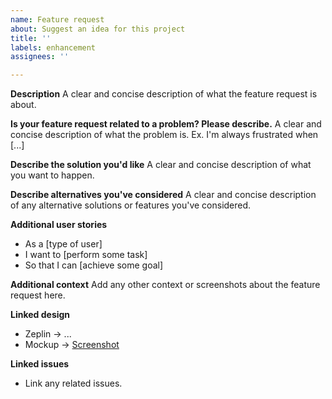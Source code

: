 ```yaml
---
name: Feature request
about: Suggest an idea for this project
title: ''
labels: enhancement
assignees: ''

---
```


**Description**
A clear and concise description of what the feature request is about.

**Is your feature request related to a problem? Please describe.**
A clear and concise description of what the problem is. Ex. I'm always frustrated when [...]

**Describe the solution you'd like**
A clear and concise description of what you want to happen.

**Describe alternatives you've considered**
A clear and concise description of any alternative solutions or features you've considered.

**Additional user stories**
- As a [type of user]
- I want to [perform some task] 
- So that I can [achieve some goal]

**Additional context**
Add any other context or screenshots about the feature request here.

**Linked design**
- Zeplin → ...
- Mockup → [Screenshot](...)

**Linked issues**
- Link any related issues.
